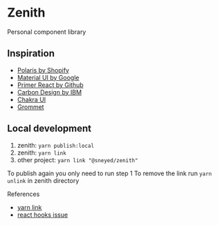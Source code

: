 # Zenith

Personal component library

## Inspiration

- [Polaris by Shopify](https://polaris.shopify.com/)
- [Material UI by Google](https://material-ui.com/)
- [Primer React by Github](https://primer.style/components/)
- [Carbon Design by IBM](https://www.carbondesignsystem.com/)
- [Chakra UI](https://chakra-ui.com/)
- [Grommet](https://v2.grommet.io/)

## Local development

1. zenith: `yarn publish:local`
1. zenith: `yarn link`
1. other project: `yarn link "@sneyed/zenith"`

To publish again you only need to run step 1
To remove the link run `yarn unlink` in zenith directory

References

- [yarn link](https://classic.yarnpkg.com/en/docs/cli/link)
- [react hooks issue](https://github.com/facebook/react/issues/14257#issuecomment-595183610)

